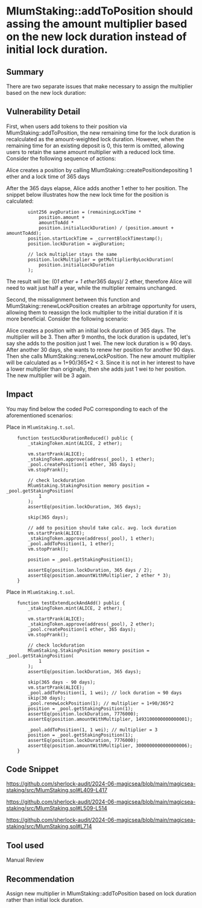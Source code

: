 # MlumStaking::addToPosition should assing the amount multiplier based on the new lock duration instead of initial lock duration.
## Summary
There are two separate issues that make necessary to assign the multiplier based on the new lock duration:

## Vulnerability Detail
First, when users add tokens to their position via MlumStaking::addToPosition, the new remaining time for the lock duration is recalculated as the amount-weighted lock duration. However, when the remaining time for an existing deposit is 0, this term is omitted, allowing users to retain the same amount multiplier with a reduced lock time. Consider the following sequence of actions:

Alice creates a position by calling MlumStaking::createPositiondepositing 1 ether and a lock time of 365 days

After the 365 days elapse, Alice adds another 1 ether to her position. The snippet below illustrates how the new lock time for the position is calculated:
```solidity
        uint256 avgDuration = (remainingLockTime *
            position.amount +
            amountToAdd *
            position.initialLockDuration) / (position.amount + amountToAdd);
        position.startLockTime = _currentBlockTimestamp();
        position.lockDuration = avgDuration;

        // lock multiplier stays the same
        position.lockMultiplier = getMultiplierByLockDuration(
            position.initialLockDuration
        );
```
The result will be: (0*1 ether + 1 ether*365 days)/ 2 ether, therefore Alice will need to wait just half a year, while the multiplier remains unchanged.

Second, the missalignment between this function and MlumStaking::renewLockPosition creates an arbitrage opportunity for users, allowing them to reassign the lock multiplier to the initial duration if it is more beneficial. Consider the following scenario:

Alice creates a position with an initial lock duration of 365 days. The multiplier will be 3.
Then after 9 months, the lock duration is updated, let's say she adds to the position just 1 wei. The new lock duration is ≈ 90 days.
After another 30 days, she wants to renew her position for another 90 days. Then she calls MlumStaking::renewLockPosition. The new amount multiplier will be calculated as ≈ 1+90/365*2 < 3.
Since it is not in her interest to have a lower multiplier than originally, then she adds just 1 wei to her position. The new multiplier will be 3 again.


## Impact
You may find below the coded PoC corresponding to each of the aforementioned scenarios:

Place in `MlumStaking.t.sol`.
```solidity
    function testLockDurationReduced() public {
        _stakingToken.mint(ALICE, 2 ether);

        vm.startPrank(ALICE);
        _stakingToken.approve(address(_pool), 1 ether);
        _pool.createPosition(1 ether, 365 days);
        vm.stopPrank();

        // check lockduration
        MlumStaking.StakingPosition memory position = _pool.getStakingPosition(
            1
        );
        assertEq(position.lockDuration, 365 days);

        skip(365 days);

        // add to position should take calc. avg. lock duration
        vm.startPrank(ALICE);
        _stakingToken.approve(address(_pool), 1 ether);
        _pool.addToPosition(1, 1 ether);
        vm.stopPrank();

        position = _pool.getStakingPosition(1);

        assertEq(position.lockDuration, 365 days / 2);
        assertEq(position.amountWithMultiplier, 2 ether * 3);
    }
```

Place in `MlumStaking.t.sol`.
```solidity
    function testExtendLockAndAdd() public {
        _stakingToken.mint(ALICE, 2 ether);

        vm.startPrank(ALICE);
        _stakingToken.approve(address(_pool), 2 ether);
        _pool.createPosition(1 ether, 365 days);
        vm.stopPrank();

        // check lockduration
        MlumStaking.StakingPosition memory position = _pool.getStakingPosition(
            1
        );
        assertEq(position.lockDuration, 365 days);

        skip(365 days - 90 days);
        vm.startPrank(ALICE);
        _pool.addToPosition(1, 1 wei); // lock duration ≈ 90 days
        skip(30 days);
        _pool.renewLockPosition(1); // multiplier ≈ 1+90/365*2
        position = _pool.getStakingPosition(1);
        assertEq(position.lockDuration, 7776000);
        assertEq(position.amountWithMultiplier, 1493100000000000001);

        _pool.addToPosition(1, 1 wei); // multiplier = 3
        position = _pool.getStakingPosition(1);
        assertEq(position.lockDuration, 7776000);
        assertEq(position.amountWithMultiplier, 3000000000000000006);
    }
```

## Code Snippet
https://github.com/sherlock-audit/2024-06-magicsea/blob/main/magicsea-staking/src/MlumStaking.sol#L409-L417

https://github.com/sherlock-audit/2024-06-magicsea/blob/main/magicsea-staking/src/MlumStaking.sol#L509-L514

https://github.com/sherlock-audit/2024-06-magicsea/blob/main/magicsea-staking/src/MlumStaking.sol#L714

## Tool used
Manual Review

## Recommendation
Assign new multiplier in MlumStaking::addToPosition based on lock duration rather than initial lock duration.